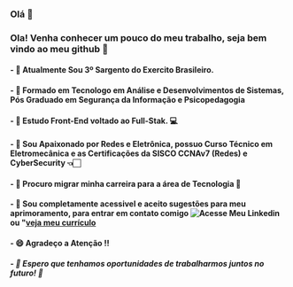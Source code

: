 ### Olá 👋

### Ola! Venha conhecer um pouco do meu trabalho, seja bem vindo ao meu github 👋

#### - 💪 Atualmente Sou 3º Sargento do Exercito Brasileiro.
#### - 🎉  Formado em Tecnologo em Análise e Desenvolvimentos de Sistemas, Pós Graduado em Segurança da Informação e Psicopedagogia
#### - 📌 Estudo Front-End voltado ao Full-Stak. 💻
#### - 🔌 Sou Apaixonado por Redes e Eletrônica, possuo Curso Técnico em Eletromecânica e as Certificações da SISCO CCNAv7 (Redes) e CyberSecurity 👈🏻
#### - 🚀 Procuro migrar minha carreira para a área de Tecnologia 🚀
#### - 💬 Sou completamente acessivel e aceito sugestões para meu aprimoramento, para entrar em contato comigo ![Acesse Meu Linkedin](https://www.linkedin.com/in/patrick-luiz-716893110/) ou "[veja meu currículo](https://drive.google.com/drive/folders/1L-vX0pr9OhkMmj_mUm2SqN_DfZVIPMgO)
#### - 😄 Agradeço a Atenção !!
##### - 🚀 Espero que tenhamos oportunidades de trabalharmos juntos no futuro! 🚀


